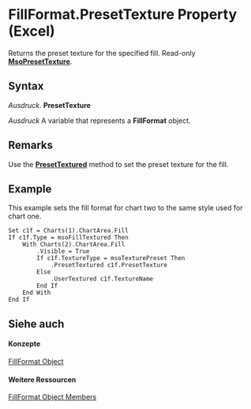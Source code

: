 
# FillFormat.PresetTexture Property (Excel)

Returns the preset texture for the specified fill. Read-only  **[MsoPresetTexture](http://msdn.microsoft.com/library/fbbc897d-f5db-eb0d-20d9-f6b7e9bbcf4f%28Office.15%29.aspx)**.


## Syntax

 _Ausdruck_. **PresetTexture**

 _Ausdruck_ A variable that represents a **FillFormat** object.


## Remarks

Use the  **[PresetTextured](44661e53-9aee-7abd-6a6e-b6cb0a97ee2d.md)** method to set the preset texture for the fill.


## Example

This example sets the fill format for chart two to the same style used for chart one.


```
Set c1f = Charts(1).ChartArea.Fill 
If c1f.Type = msoFillTextured Then 
    With Charts(2).ChartArea.Fill 
        .Visible = True 
        If c1f.TextureType = msoTexturePreset Then 
            .PresetTextured c1f.PresetTexture 
        Else 
            .UserTextured c1f.TextureName 
        End If 
    End With 
End If
```


## Siehe auch


#### Konzepte


[FillFormat Object](b602e09e-97ab-bfbe-1796-bc44ebb7dc28.md)
#### Weitere Ressourcen


[FillFormat Object Members](http://msdn.microsoft.com/library/da1a1680-4b9d-c6fb-6562-bf1ec9f57921%28Office.15%29.aspx)